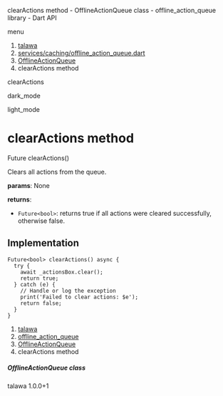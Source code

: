 




clearActions method - OfflineActionQueue class - offline\_action\_queue library - Dart API







menu

1. [talawa](../../index.html)
2. [services/caching/offline\_action\_queue.dart](../../services_caching_offline_action_queue/services_caching_offline_action_queue-library.html)
3. [OfflineActionQueue](../../services_caching_offline_action_queue/OfflineActionQueue-class.html)
4. clearActions method

clearActions


dark\_mode

light\_mode




# clearActions method


Future<bool>
clearActions()

Clears all actions from the queue.

**params**:
None

**returns**:

* `Future<bool>`: returns true if all actions were cleared successfully, otherwise false.

## Implementation

```
Future<bool> clearActions() async {
  try {
    await _actionsBox.clear();
    return true;
  } catch (e) {
    // Handle or log the exception
    print('Failed to clear actions: $e');
    return false;
  }
}
```

 


1. [talawa](../../index.html)
2. [offline\_action\_queue](../../services_caching_offline_action_queue/services_caching_offline_action_queue-library.html)
3. [OfflineActionQueue](../../services_caching_offline_action_queue/OfflineActionQueue-class.html)
4. clearActions method

##### OfflineActionQueue class





talawa
1.0.0+1







